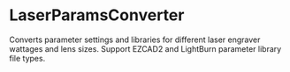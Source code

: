 # LaserParamsConverter
Converts parameter settings and libraries for different laser engraver wattages and lens sizes. Support EZCAD2 and LightBurn parameter library file types.
